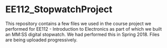# EE112_StopwatchProject
This repository contains a few files we used in the course project we performed for EE112 - Introduction to Electronics as part of which we built an MM:SS digital stopwatch.
We had performed this in Spring 2018.
Files are being uploaded progressively.
